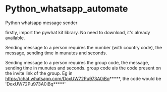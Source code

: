 # Python_whatsapp_automate
Python whatsapp message sender 

firstly, import the pywhat kit library.
No need to download, it's already available.

Sending message to a person requires the number (with country code), the message, sending time in munutes and seconds.

Sending message to a person requires the group code, the message, sending time in munutes and seconds.
group code ais the code present on the invite link of the group. Eg in https://chat.whatsapp.com/DoxUW72Pu973A0iBq*****, the code would be 'DoxUW72Pu973A0iBq*****'
